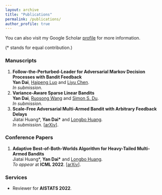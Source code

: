 ```yaml
---
layout: archive
title: "Publications"
permalink: /publications/
author_profile: true
---
```


You can also visit my Google Scholar [profile](https://scholar.google.com/citations?user=gkG4z3IAAAAJ) for more information.

(* stands for equal contribution.)

### Manuscripts

1. **Follow-the-Perturbed-Leader for Adversarial Markov Decision Processes with Bandit Feedback**  
**Yan Dai**, [Haipeng Luo](https://haipeng-luo.net/) and [Liyu Chen](https://lchenat.github.io/).  
*In submission*.
1. **Variance-Aware Sparse Linear Bandits**  
**Yan Dai**, [Ruosong Wang](https://www.cs.cmu.edu/~ruosongw/) and [Simon S. Du](https://simonshaoleidu.com/).  
*In submission*.
1. **Scale-Free Adversarial Multi-Armed Bandit with Arbitrary Feedback Delays**  
Jiatai Huang\*, **Yan Dai\*** and [Longbo Huang](https://people.iiis.tsinghua.edu.cn/~huang/).  
*In submission*. \[[arXiv](https://arxiv.org/abs/2110.13400)\].

### Conference Papers

1. **Adaptive Best-of-Both-Worlds Algorithm for Heavy-Tailed Multi-Armed Bandits**  
Jiatai Huang\*, **Yan Dai\*** and [Longbo Huang](https://people.iiis.tsinghua.edu.cn/~huang/).  
*To appear* at **ICML 2022**. \[[arXiv](https://arxiv.org/abs/2201.11921)\].

### Services
* Reviewer for **AISTATS 2022**.
